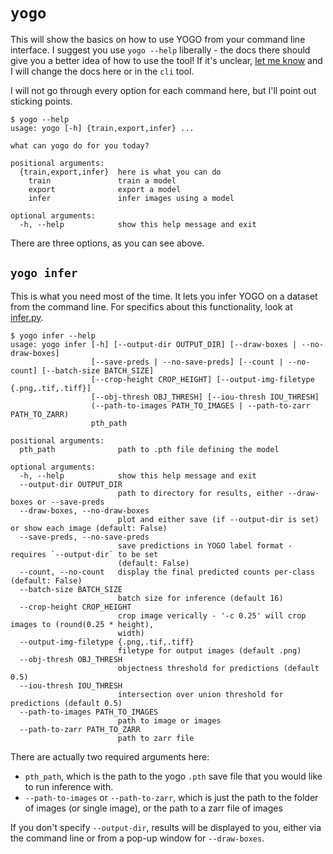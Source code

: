 # `yogo`

This will show the basics on how to use YOGO from your command line interface. I suggest you use `yogo --help` liberally - the docs there should give you a better idea of how to use the tool! If it's unclear, [let me know](https://github.com/czbiohub-sf/yogo/issues/new) and I will change the docs here or in the `cli` tool.

I will not go through every option for each command here, but I'll point out sticking points.

```console
$ yogo --help
usage: yogo [-h] {train,export,infer} ...

what can yogo do for you today?

positional arguments:
  {train,export,infer}  here is what you can do
    train               train a model
    export              export a model
    infer               infer images using a model

optional arguments:
  -h, --help            show this help message and exit
```

There are three options, as you can see above.

## `yogo infer`

This is what you need most of the time. It lets you infer YOGO on a dataset from the command line. For specifics about this functionality, look at [infer.py](https://github.com/czbiohub-sf/yogo/blob/main/yogo/infer.py).

```console
$ yogo infer --help
usage: yogo infer [-h] [--output-dir OUTPUT_DIR] [--draw-boxes | --no-draw-boxes]
                  [--save-preds | --no-save-preds] [--count | --no-count] [--batch-size BATCH_SIZE]
                  [--crop-height CROP_HEIGHT] [--output-img-filetype {.png,.tif,.tiff}]
                  [--obj-thresh OBJ_THRESH] [--iou-thresh IOU_THRESH]
                  (--path-to-images PATH_TO_IMAGES | --path-to-zarr PATH_TO_ZARR)
                  pth_path

positional arguments:
  pth_path              path to .pth file defining the model

optional arguments:
  -h, --help            show this help message and exit
  --output-dir OUTPUT_DIR
                        path to directory for results, either --draw-boxes or --save-preds
  --draw-boxes, --no-draw-boxes
                        plot and either save (if --output-dir is set) or show each image (default: False)
  --save-preds, --no-save-preds
                        save predictions in YOGO label format - requires `--output-dir` to be set
                        (default: False)
  --count, --no-count   display the final predicted counts per-class (default: False)
  --batch-size BATCH_SIZE
                        batch size for inference (default 16)
  --crop-height CROP_HEIGHT
                        crop image verically - '-c 0.25' will crop images to (round(0.25 * height),
                        width)
  --output-img-filetype {.png,.tif,.tiff}
                        filetype for output images (default .png)
  --obj-thresh OBJ_THRESH
                        objectness threshold for predictions (default 0.5)
  --iou-thresh IOU_THRESH
                        intersection over union threshold for predictions (default 0.5)
  --path-to-images PATH_TO_IMAGES
                        path to image or images
  --path-to-zarr PATH_TO_ZARR
                        path to zarr file
```

There are actually two required arguments here:
- `pth_path`, which is the path to the yogo `.pth` save file that you would like to run inference with.
- `--path-to-images` or `--path-to-zarr`, which is just the path to the folder of images (or single image), or the path to a zarr file of images

If you don't specify `--output-dir`, results will be displayed to you, either via the command line or from a pop-up window for `--draw-boxes`.
